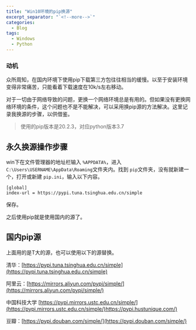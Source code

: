 ```yaml
---
title: "Win10环境的pip换源"
excerpt_separator: "`<!--more-->`"
categories:
  - Blog
tags:
  - Windows
  - Python
---
```

### 动机

众所周知，在国内环境下使用pip下载第三方包往往相当的缓慢。以至于安装环境变得非常痛苦，只能看着下载速度在10k/s左右移动。

对于一切由于网络导致的问题，更换一个网络环境总是有用的。但如果没有更换网络环境的条件，这个问题也不是不能解决，可以采用换pip源的方法解决。这里记录我换源的步骤，以供借鉴。

> 使用的pip版本是20.2.3，对应python版本3.7

## 永久换源操作步骤

win下在文件管理器的地址栏输入 `%APPDATA%`，进入 `C:\Users\USERNAME\AppData\Roaming`文件夹内。找到 `pip`文件夹，没有就新建一个，打开或新建 `pip.ini`，输入以下内容。

```
[global]
index-url = https://pypi.tuna.tsinghua.edu.cn/simple
```

保存。

之后使用pip就是使用国内的源了。

## 国内pip源

上面用的是T大的源，也可以使用以下的源替换。

清华：[https://pypi.tuna.tsinghua.edu.cn/simple](https://pypi.tuna.tsinghua.edu.cn/simple)

阿里云：[https://mirrors.aliyun.com/pypi/simple/](https://mirrors.aliyun.com/pypi/simple/)

中国科技大学 [https://pypi.mirrors.ustc.edu.cn/simple/](https://pypi.mirrors.ustc.edu.cn/simple/)https://pypi.hustunique.com/)

豆瓣：[https://pypi.douban.com/simple/](https://pypi.douban.com/simple/)
